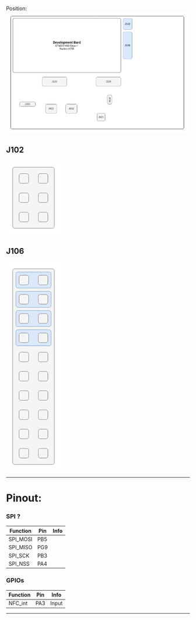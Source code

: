 Position:  
<img src=../../../Hardware/Diagramms/HardwareJumper-J106.png width="500">

## J102

<img src=../../../Hardware/Diagramms/HardwareJumper-J102_SPI.png width="150">

## J106

<img src=../../../Hardware/Diagramms/HardwareJumper-J106_H755_SPI.png width="150">

---

# Pinout:

### SPI ?
| Function | Pin | Info |
|----------|-----|------|
| SPI_MOSI  | PB5 | |
| SPI_MISO | PG9 | |
| SPI_SCK | PB3 | |
| SPI_NSS | PA4 | |

### GPIOs
| Function | Pin | Info |
|----------|-----|------|
| NFC_int   | PA3 | Input |

---